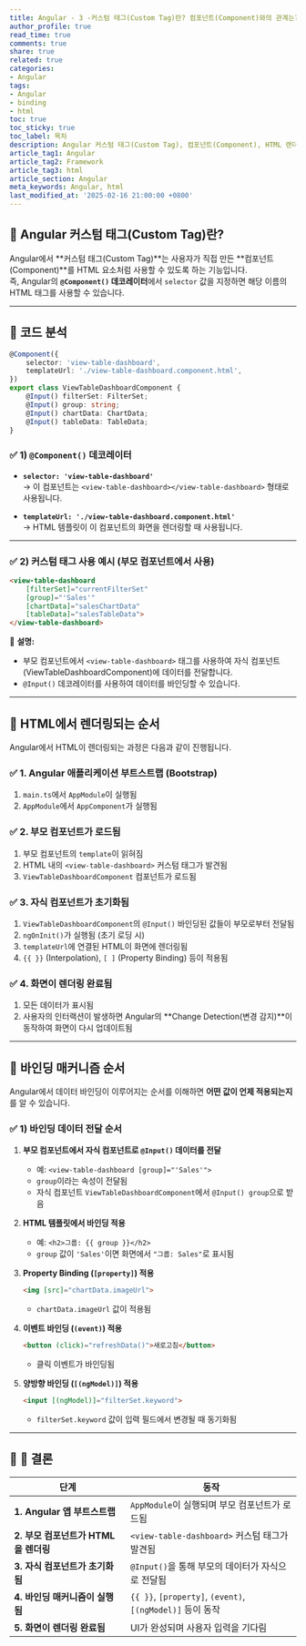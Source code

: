 ```yaml
---
title: Angular - 3 -커스텀 태그(Custom Tag)란? 컴포넌트(Component)와의 관계는?
author_profile: true
read_time: true
comments: true
share: true
related: true
categories:
- Angular
tags:
- Angular
- binding
- html
toc: true
toc_sticky: true
toc_label: 목차
description: Angular 커스텀 태그(Custom Tag), 컴포넌트(Component), HTML 랜더링 순서
article_tag1: Angular
article_tag2: Framework
article_tag3: html
article_section: Angular
meta_keywords: Angular, html
last_modified_at: '2025-02-16 21:00:00 +0800'
---
```



## 🔹 **Angular 커스텀 태그(Custom Tag)란?**
Angular에서 **커스텀 태그(Custom Tag)**는 사용자가 직접 만든 **컴포넌트(Component)**를 HTML 요소처럼 사용할 수 있도록 하는 기능입니다.  
즉, Angular의 **`@Component()` 데코레이터**에서 `selector` 값을 지정하면 해당 이름의 HTML 태그를 사용할 수 있습니다.

---

## 🔹 **코드 분석**
```typescript
@Component({
    selector: 'view-table-dashboard',
    templateUrl: './view-table-dashboard.component.html',
})
export class ViewTableDashboardComponent {
    @Input() filterSet: FilterSet;
    @Input() group: string;
    @Input() chartData: ChartData;
    @Input() tableData: TableData;
}
```

### ✅ **1) `@Component()` 데코레이터**
- **`selector: 'view-table-dashboard'`**  
  → 이 컴포넌트는 `<view-table-dashboard></view-table-dashboard>` 형태로 사용됩니다.
  
- **`templateUrl: './view-table-dashboard.component.html'`**  
  → HTML 템플릿이 이 컴포넌트의 화면을 렌더링할 때 사용됩니다.

---

### ✅ **2) 커스텀 태그 사용 예시 (부모 컴포넌트에서 사용)**
```html
<view-table-dashboard 
    [filterSet]="currentFilterSet"
    [group]="'Sales'"
    [chartData]="salesChartData"
    [tableData]="salesTableData">
</view-table-dashboard>
```
📌 **설명:**  
- 부모 컴포넌트에서 `<view-table-dashboard>` 태그를 사용하여 자식 컴포넌트(ViewTableDashboardComponent)에 데이터를 전달합니다.
- `@Input()` 데코레이터를 사용하여 데이터를 바인딩할 수 있습니다.

---

## 🔹 **HTML에서 렌더링되는 순서**
Angular에서 HTML이 렌더링되는 과정은 다음과 같이 진행됩니다.

### ✅ **1. Angular 애플리케이션 부트스트랩 (Bootstrap)**
1. `main.ts`에서 `AppModule`이 실행됨
2. `AppModule`에서 `AppComponent`가 실행됨

### ✅ **2. 부모 컴포넌트가 로드됨**
1. 부모 컴포넌트의 `template`이 읽혀짐
2. HTML 내의 `<view-table-dashboard>` 커스텀 태그가 발견됨
3. `ViewTableDashboardComponent` 컴포넌트가 로드됨

### ✅ **3. 자식 컴포넌트가 초기화됨**
1. `ViewTableDashboardComponent`의 `@Input()` 바인딩된 값들이 부모로부터 전달됨
2. `ngOnInit()`가 실행됨 (초기 로딩 시)
3. `templateUrl`에 연결된 HTML이 화면에 렌더링됨
4. `{{ }}` (Interpolation), `[ ]` (Property Binding) 등이 적용됨

### ✅ **4. 화면이 렌더링 완료됨**
1. 모든 데이터가 표시됨
2. 사용자의 인터랙션이 발생하면 Angular의 **Change Detection(변경 감지)**이 동작하여 화면이 다시 업데이트됨

---

## 🔹 **바인딩 매커니즘 순서**
Angular에서 데이터 바인딩이 이루어지는 순서를 이해하면 **어떤 값이 언제 적용되는지**를 알 수 있습니다.

### ✅ **1) 바인딩 데이터 전달 순서**
1. **부모 컴포넌트에서 자식 컴포넌트로 `@Input()` 데이터를 전달**
   - 예: `<view-table-dashboard [group]="'Sales'">`
   - `group`이라는 속성이 전달됨
   - 자식 컴포넌트 `ViewTableDashboardComponent`에서 `@Input() group`으로 받음

2. **HTML 템플릿에서 바인딩 적용**
   - 예: `<h2>그룹: {{ group }}</h2>`
   - `group` 값이 `'Sales'`이면 화면에서 `"그룹: Sales"`로 표시됨

3. **Property Binding (`[property]`) 적용**
   ```html
   <img [src]="chartData.imageUrl">
   ```
   - `chartData.imageUrl` 값이 적용됨

4. **이벤트 바인딩 (`(event)`) 적용**
   ```html
   <button (click)="refreshData()">새로고침</button>
   ```
   - 클릭 이벤트가 바인딩됨

5. **양방향 바인딩 (`[(ngModel)]`) 적용**
   ```html
   <input [(ngModel)]="filterSet.keyword">
   ```
   - `filterSet.keyword` 값이 입력 필드에서 변경될 때 동기화됨

---

## 🔹 **📌 결론**

| 단계 | 동작 |
|------|------|
| **1. Angular 앱 부트스트랩** | `AppModule`이 실행되며 부모 컴포넌트가 로드됨 |
| **2. 부모 컴포넌트가 HTML을 렌더링** | `<view-table-dashboard>` 커스텀 태그가 발견됨 |
| **3. 자식 컴포넌트가 초기화됨** | `@Input()`을 통해 부모의 데이터가 자식으로 전달됨 |
| **4. 바인딩 매커니즘이 실행됨** | `{{ }}`, `[property]`, `(event)`, `[(ngModel)]` 등이 동작 |
| **5. 화면이 렌더링 완료됨** | UI가 완성되며 사용자 입력을 기다림 |
